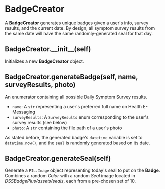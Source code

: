 # BadgeCreator

A **BadgeCreator** generates unique badges given a user's info, survey results, and the current date.
By design, all symptom survey results from the same date will have the same randomly-generated seal for that day.

## BadgeCreator.\_\_init__(self)

Initializes a new **BadgeCreator** object.

## BadgeCreator.generateBadge(self, name, surveyResults, photo)

An enumerator containing all possible Daily Symptom Survey results.

- `name`: A `str` representing a user's preferred full name on Health E-Messaging
- `surveyResults`: A `SurveyResults` enum corresponding to the user's survey results (see below)
- `photo`: A `str` containing the file path of a user's photo

As stated before, the generated badge's `datetime` variable is set to `datetime.now()`, and the `seal` is randomly generated based on its date.

## BadgeCreator.generateSeal(self)

Generate a `PIL.Image` object representing today's seal to put on the **Badge**. Combines a random *Color* with a random *Seal* image located in *DSSBadgePlus/assets/seals*, each from a pre-chosen set of 10.